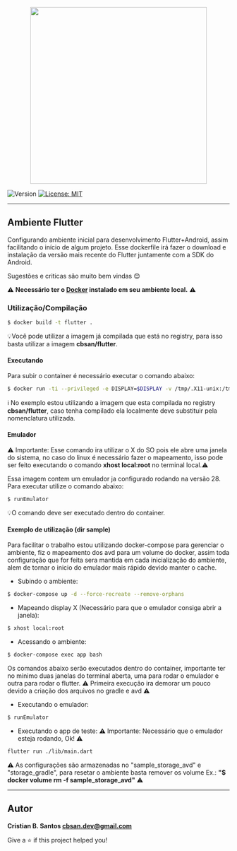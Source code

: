 <p align="center"><a href="#" target="_blank"><img src="https://flutter.dev/assets/flutter-lockup-1caf6476beed76adec3c477586da54de6b552b2f42108ec5bc68dc63bae2df75.png" width="400"></a></p>

![Version](https://img.shields.io/badge/version-1.0.0-blue.svg?cacheSeconds=2592000)
[![License: MIT](https://img.shields.io/badge/License-MIT-yellow.svg)](#)

---

## Ambiente Flutter

Configurando ambiente inicial para desenvolvimento Flutter+Android, assim facilitando o início de algum projeto.
Esse dockerfile irá fazer o download e instalação da versão mais recente do Flutter juntamente com a SDK do Android.

Sugestões e criticas são muito bem vindas :blush:

⚠️ **Necessário ter o [Docker](https://docs.docker.com/engine/) instalado em seu ambiente local.** ⚠️

### Utilização/Compilação

```sh
$ docker build -t flutter .
```

💡Você pode utilizar a imagem já compilada que está no registry, para isso basta utilizar a imagem **cbsan/flutter**.

#### Executando

Para subir o container é necessário executar o comando abaixo:

```sh
$ docker run -ti --privileged -e DISPLAY=$DISPLAY -v /tmp/.X11-unix:/tmp/.X11-unix -v /dev:/dev cbsan/flutter bash
```

ℹ️ No exemplo estou utilizando a imagem que esta compilada no registry **cbsan/flutter**, caso tenha compilado ela localmente deve substituir pela nomenclatura utilizada.

#### Emulador

⚠️ Importante: Esse comando ira utilizar o X do SO pois ele abre uma janela do sistema, no caso do linux é necessário fazer o mapeamento, isso pode ser feito executando o comando **xhost local:root** no terminal local.:warning:

Essa imagem contem um emulador ja configurado rodando na versão 28. Para executar utilize o comando abaixo:

```sh
$ runEmulator
```

💡O comando deve ser executado dentro do container.

#### Exemplo de utilização (dir sample)

Para facilitar o trabalho estou utilizando docker-compose para gerenciar o ambiente, fiz o mapeamento dos avd para um volume do docker, assim toda configuração que for feita sera mantida em cada inicialização do ambiente, alem de tornar o inicio do emulador mais rápido devido manter o cache.

- Subindo o ambiente:

```sh
$ docker-compose up -d --force-recreate --remove-orphans
```

- Mapeando display X (Necessário para que o emulador consiga abrir a janela):

```sh
$ xhost local:root
```

- Acessando o ambiente:

```sh
$ docker-compose exec app bash
```

Os comandos abaixo serão executados dentro do container, importante ter no minimo duas janelas do terminal aberta, uma para rodar o emulador e outra para rodar o flutter.
⚠️ Primeira execução ira demorar um pouco devido a criação dos arquivos no gradle e avd ⚠️

- Executando o emulador:

```sh
$ runEmulator
```

- Executando o app de teste: ⚠️ Importante: Necessário que o emulador esteja rodando, Ok! ⚠️

```sh
flutter run ./lib/main.dart
```

⚠️ As configurações são armazenadas no "sample_storage_avd" e "storage_gradle", para resetar o ambiente basta remover os volume Ex.: **"$ docker volume rm -f sample_storage_avd"** ⚠️

---

## Autor

**Cristian B. Santos <cbsan.dev@gmail.com>**

Give a ⭐️ if this project helped you!

